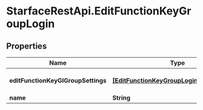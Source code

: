 # StarfaceRestApi.EditFunctionKeyGroupLogin

## Properties
Name | Type | Description | Notes
------------ | ------------- | ------------- | -------------
**editFunctionKeyGlGroupSettings** | [**[EditFunctionKeyGroupLoginGroupSettings]**](EditFunctionKeyGroupLoginGroupSettings.md) | the EditFunctionKeyGlGroupSettings of the FunctionKey | 
**name** | **String** | the name of the FunctionKey | 


